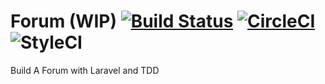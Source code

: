 # Forum (WIP) [![Build Status](https://travis-ci.com/cesaramirez/forum.svg?branch=master)](https://travis-ci.com/cesaramirez/forum) [![CircleCI](https://circleci.com/gh/cesaramirez/forum.svg?style=svg)](https://circleci.com/gh/cesaramirez/forum) ![StyleCI](https://github.styleci.io/repos/112017659/shield)

Build A Forum with Laravel and TDD

